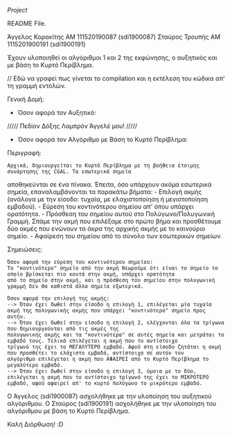 *Project*

README File.

Άγγελος Κορακίτης ΑΜ 111520190087 (sdi1900087)
Σταύρος Τρουπής ΑΜ 1115201900191 (sdi1900191)

Έχουν υλοποιηθεί οι αλγόριθμοι 1 και 2 της εκφώνησης, ο αυξητικός και με βάση το Κυρτό Περίβλημα.


// Εδώ να γραφεί πως γίνεται το compilation και η εκτέλεση του κώδικα απ' τη γραμμή εντολών.



Γενική Δομή:


- Όσον αφορά τον Αυξητικό:

///// Πεδίον Δόξης Λαμπρόν Άγγελέ μου! /////





- Όσον αφορά τον Αλγόριθμο με Βάση το Κυρτό Περίβλημα:


Περιγραφή:

    Αρχικά, δημιουργείται το Κυρτό Περίβλημα με τη βοήθεια έτοιμης συνάρτησης της CGAL. Τα εσωτερικά σημεία
αποθηκεύνται σε ένα πίνακα. Έπειτα, όσο υπάρχουν ακόμα εσωτερικά σημεία, επαναλαμβάνονται τα παρακάτω βήματα:
    - Επιλογή ακμής (ανάλογα με την είσοδο: τυχαία, με ελαχιστοποίηση ή μεγιστοποίηση εμβαδού).
    - Εύρεση του κοντινότερου σημείου απ' όπου υπάρχει ορατότητα.
    - Πρόσθεση του σημείου αυτού στο Πολύγωνο/Πολυγωνική Γραμμή. Σπάμε την ακμή που επιλέξαμε στο πρώτο βήμα 
και προσθέτουμε δύο ακμές που ενώνουν τα άκρα της αρχικής ακμής με το καινούριο σημείο. 
    - Αφαίρεση του σημείου από το σύνολο των εσωτερικών σημείων.

Σημειώσεις:

    Όσον αφορά την εύρεση του κοντινότερου σημείου:
    Το "κοντινότερο" σημείο από την ακμή θεωρούμε ότι είναι το σημείο το οποίο βρίσκεται πιο κοντά στην ακμή, υπάρχει ορατότητα
    από το σημείο στην ακμή, και η πρόσθεση του σημείου στην πολυγωνική γραμμή δεν θα καθιστά άλλα σημεία εξωτερικά. 

    Όσον αφορά την επιλογή της ακμής:
    --> Όταν έχει δωθεί στην είσοδο η επιλογή 1, επιλέγεται μία τυχαία ακμή της πολυγωνικής ακμής που υπάρχει "κοντινότερο" σημείο προς αυτήν.
    --> Όταν έχει δωθεί στην είσοδο η επιλογή 2, ελέγχονται όλα τα τρίγωνα που δημιουργούνται από τις ακμές της
    πολυγωνικής ακμής και τα "κοντινότερα" σε αυτές σημεία και μετράται το εμβαδό τους. Τελικά επιλέγεται η ακμή που το αντίστοιχο
    τρίγωνό της έχει το ΜΕΓΑΛΥΤΕΡΟ εμβαδό. Αφού στη είσοδο ζητάται η ακμή που προσθέτει το ελάχιστο εμβαδό, αντίστοιχα σε αυτόν τον
    αλγόριθμο επιλέγεται η ακμή που ΑΦΑΙΡΕΙ από το Κυρτό Περίβλημα το μεγαλύτερο εμβαδό. 
    --> Όταν έχει δωθεί στην είσοδο η επιλογή 3, όμοια με το δύο, επιλέγεται η ακμή που το αντίστοιχο τρίγωνό της έχει το ΜΙΚΡΟΤΕΡΟ
    εμβαδό, αφού αφαιρεί απ' το κυρτό πολύγωνο το μικρότερο εμβαδό.





Ο Άγγελος (sdi1900087) ασχολήθηκε με την υλοποίηση του αυξητικού αλγόριθμου.
Ο Σταύρος (sdi1900191) ασχολήθηκε με την υλοποίηση του αλγόριθμου με βάση το Κυρτό Περίβλημα.


Καλή Διόρθωση! :D

